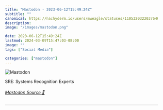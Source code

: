 ```yaml
---
title: "Mastodon - 2023-06-12T15:49:24Z"
subtitle: ""
canonical: https://hachyderm.io/users/mweagle/statuses/110532032203764068
description:
image: "/images/mastodon.png"

date: 2023-06-12T15:49:24Z
lastmod: 2024-03-09T15:47:03-08:00
image: ""
tags: ["Social Media"]

categories: ["mastodon"]
---
```

![Mastodon](/images/mastodon.png)

<p>SRE: Systems Recognition Experts</p>


###### [Mastodon Source 🐘](https://hachyderm.io/@mweagle/110532032203764068)

___
